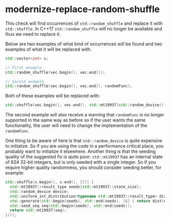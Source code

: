 # modernize-replace-random-shuffle

This check will find occurrences of `std::random_shuffle` and replace it
with `std::shuffle`. In C++17 `std::random_shuffle` will no longer be
available and thus we need to replace it.

Below are two examples of what kind of occurrences will be found and two
examples of what it will be replaced with.

```c++
std::vector<int> v;

// First example
std::random_shuffle(vec.begin(), vec.end());

// Second example
std::random_shuffle(vec.begin(), vec.end(), randomFunc);
```

Both of these examples will be replaced with:

```c++
std::shuffle(vec.begin(), vec.end(), std::mt19937(std::random_device()()));
```

The second example will also receive a warning that `randomFunc` is no
longer supported in the same way as before so if the user wants the same
functionality, the user will need to change the implementation of the
`randomFunc`.

One thing to be aware of here is that `std::random_device` is quite
expensive to initialize. So if you are using the code in a performance
critical place, you probably want to initialize it elsewhere. Another
thing is that the seeding quality of the suggested fix is quite poor:
`std::mt19937` has an internal state of 624 32-bit integers, but is only
seeded with a single integer. So if you require higher quality
randomness, you should consider seeding better, for example:

```c++
std::shuffle(v.begin(), v.end(), []() {
  std::mt19937::result_type seeds[std::mt19937::state_size];
  std::random_device device;
  std::uniform_int_distribution<typename std::mt19937::result_type> dist;
  std::generate(std::begin(seeds), std::end(seeds), [&] { return dist(device); });
  std::seed_seq seq(std::begin(seeds), std::end(seeds));
  return std::mt19937(seq);
}());
```
